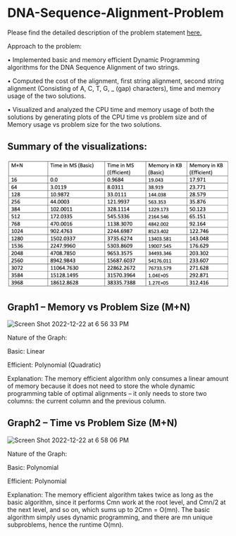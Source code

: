 # DNA-Sequence-Alignment-Problem
Please find the detailed description of the problem statement [here.](https://github.com/purvaingle/DNA-Sequence-Alignment-Problem/blob/main/CSCI570_Fall22_Project.pdf)

Approach to the problem:

• Implemented basic and memory efficient Dynamic Programming algorithms for the DNA Sequence Alignment of two strings.

• Computed the cost of the alignment, first string alignment, second string alignment (Consisting of A, C, T, G, _ (gap) characters), time and memory usage of the two solutions.

• Visualized and analyzed the CPU time and memory usage of both the solutions by generating plots of the CPU time vs problem size and of Memory usage vs problem size for the two solutions.

## Summary of the visualizations:
![Test Image 1](https://github.com/purvaingle/DNA-Sequence-Alignment-Problem/blob/main/Screen%20Shot%202022-12-22%20at%206.52.21%20PM.png?raw=true)


## Graph1 – Memory vs Problem Size (M+N)
<img width="505" alt="Screen Shot 2022-12-22 at 6 56 33 PM" src="https://user-images.githubusercontent.com/90026828/209261791-a6e3d092-f184-4a76-a7fe-9f4e20f1cc45.png">

Nature of the Graph:

Basic: Linear

Efficient: Polynomial (Quadratic)

Explanation: The memory efficient algorithm only consumes a linear amount of memory because it does not need to store the whole dynamic programming table of optimal alignments – it only needs to store two columns: the current column and the previous column.


## Graph2 – Time vs Problem Size (M+N)
<img width="547" alt="Screen Shot 2022-12-22 at 6 58 06 PM" src="https://user-images.githubusercontent.com/90026828/209261993-14680524-6a77-4d9b-a055-80b7917391d2.png">

Nature of the Graph:

Basic: Polynomial 

Efficient: Polynomial

Explanation: The memory efficient algorithm takes twice as long as the basic algorithm, since it performs Cmn work at the root level, and Cmn/2 at the next level, and so on, which sums up to 2Cmn = O(mn). The basic algorithm simply uses dynamic programming, and there are mn unique subproblems, hence the runtime O(mn).
